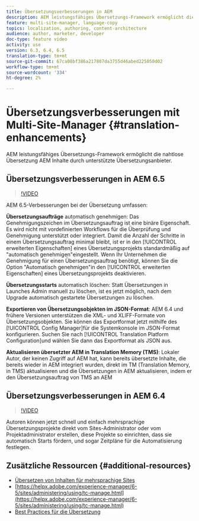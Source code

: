 ```yaml
---
title: Übersetzungsverbesserungen in AEM
description: AEM leistungsfähiges Übersetzungs-Framework ermöglicht die nahtlose Übersetzung AEM Inhalte durch unterstützte Übersetzungsanbieter. Erfahren Sie mehr über die neuesten Verbesserungen.
feature: multi-site-manager, language-copy
topics: localization, authoring, content-architecture
audience: author, marketer, developer
doc-type: feature video
activity: use
version: 6.3, 6.4, 6.5
translation-type: tm+mt
source-git-commit: 67ca08bf386a217807da3755d46abed225050d02
workflow-type: tm+mt
source-wordcount: '334'
ht-degree: 2%

---
```



# Übersetzungsverbesserungen mit Multi-Site-Manager {#translation-enhancements}

AEM leistungsfähiges Übersetzungs-Framework ermöglicht die nahtlose Übersetzung AEM Inhalte durch unterstützte Übersetzungsanbieter.

## Übersetzungsverbesserungen in AEM 6.5

>[!VIDEO](https://video.tv.adobe.com/v/27405?quality=9&learn=on)

AEM 6.5-Verbesserungen bei der Übersetzung umfassen:

**Übersetzungsaufträge** automatisch genehmigen: Das Genehmigungszeichen im Übersetzungsauftrag ist eine binäre Eigenschaft. Es wird nicht mit vordefinierten Workflows für die Überprüfung und Genehmigung unterstützt oder integriert. Damit die Anzahl der Schritte in einem Übersetzungsauftrag minimal bleibt, ist er in den [!UICONTROL erweiterten Eigenschaften] eines Übersetzungsprojekts standardmäßig auf &quot;automatisch genehmigen&quot;eingestellt. Wenn Ihr Unternehmen die Genehmigung für einen Übersetzungsauftrag benötigt, können Sie die Option &quot;Automatisch genehmigen&quot;in den [!UICONTROL erweiterten Eigenschaften] eines Übersetzungsprojekts deaktivieren.

**Übersetzungsstarts** automatisch löschen: Statt Übersetzungen in Launches Admin manuell zu löschen, ist es jetzt möglich, nach dem Upgrade automatisch gestartete Übersetzungen zu löschen.

**Exportieren von Übersetzungsobjekten im JSON-Format**: AEM 6.4 und frühere Versionen unterstützen die XML- und XLIFF-Formate von Übersetzungsobjekten. Sie können das Exportformat jetzt mithilfe des [!UICONTROL Config Manager]für die Systemkonsole im JSON-Format konfigurieren. Suchen Sie nach [!UICONTROL Translation Platform Configuration]und wählen Sie dann das Exportformat als JSON aus.

**Aktualisieren übersetzter AEM in Translation Memory (TMS)**: Lokaler Autor, der keinen Zugriff auf AEM hat, kann bereits übersetzte Inhalte, die bereits wieder in AEM integriert wurden, direkt im TM (Translation Memory, in TMS) aktualisieren und die Übersetzungen in AEM aktualisieren, indem er den Übersetzungsauftrag von TMS an AEM

## Übersetzungsverbesserungen in AEM 6.4

>[!VIDEO](https://video.tv.adobe.com/v/21309?quality=9&learn=on)

Autoren können jetzt schnell und einfach mehrsprachige Übersetzungsprojekte direkt vom Sites-Administrator oder vom Projektadministrator erstellen, diese Projekte so einrichten, dass sie automatisch Starts fördern, und sogar Zeitpläne für die Automatisierung festlegen.

## Zusätzliche Ressourcen {#additional-resources}

* [Übersetzen von Inhalten für mehrsprachige Sites](https://helpx.adobe.com/experience-manager/6-5/sites/administering/using/translation.html)
* [https://helpx.adobe.com/experience-manager/6-5/sites/administering/using/tc-manage.html](https://helpx.adobe.com/experience-manager/6-5/sites/administering/using/tc-manage.html)
* [Best Practices für die Übersetzung](https://helpx.adobe.com/experience-manager/6-5/sites/administering/using/tc-bp.html)